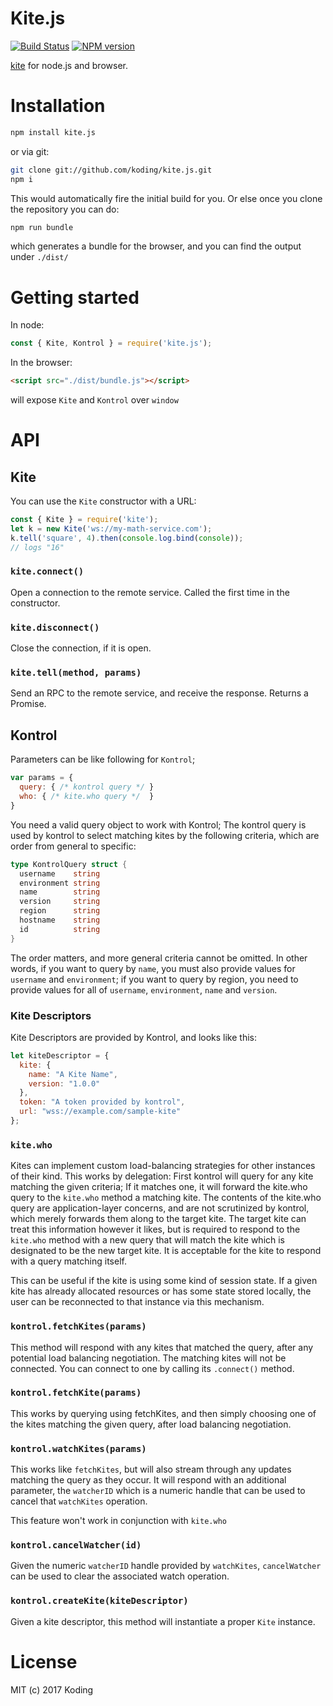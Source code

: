 # Kite.js

[![Build Status](https://travis-ci.org/koding/kite.js.svg?branch=master)](https://travis-ci.org/koding/kite.js)
[![NPM version](https://img.shields.io/npm/v/kite.js.svg?style=flat-square)](https://www.npmjs.com/package/kite.js)

[kite](https://github.com/koding/kite) for node.js and browser.

# Installation

```sh
npm install kite.js
```

or via git:

```sh
git clone git://github.com/koding/kite.js.git
npm i
```

This would automatically fire the initial build for you. Or else once you clone the repository you can do:

```sh
npm run bundle
```

which generates a bundle for the browser, and you can find the output under `./dist/`

# Getting started

In node:
``` js
const { Kite, Kontrol } = require('kite.js');
```

In the browser:
``` html
<script src="./dist/bundle.js"></script>
```
will expose `Kite` and `Kontrol` over `window`

# API

## Kite

You can use the `Kite` constructor with a URL:

```js
const { Kite } = require('kite');
let k = new Kite('ws://my-math-service.com');
k.tell('square', 4).then(console.log.bind(console));
// logs "16"
```

### `kite.connect()`

Open a connection to the remote service.  Called the first time in the constructor.

### `kite.disconnect()`

Close the connection, if it is open.

### `kite.tell(method, params)`

Send an RPC to the remote service, and receive the response. Returns a Promise.


## Kontrol

Parameters can be like following for `Kontrol`;

```javascript
var params = {
  query: { /* kontrol query */ }
  who: { /* kite.who query */  }
}
```

You need a valid query object to work with Kontrol; The kontrol query is used by kontrol to select matching kites by the following criteria, which are order from general to specific:

```go
type KontrolQuery struct {
  username    string
  environment string
  name        string
  version     string
  region      string
  hostname    string
  id          string
}
```

The order matters, and more general criteria cannot be omitted.  In other words, if you want to query by `name`, you must also provide values for `username` and `environment`; if you want to query by region, you need to provide values for all of `username`, `environment`, `name` and `version`.

### Kite Descriptors

Kite Descriptors are provided by Kontrol, and looks like this:

```javascript
let kiteDescriptor = {
  kite: {
    name: "A Kite Name",
    version: "1.0.0"
  },
  token: "A token provided by kontrol",
  url: "wss://example.com/sample-kite"
};
```

### `kite.who`

Kites can implement custom load-balancing strategies for other instances of their kind.  This works by delegation: First kontrol will query for any kite matching the given criteria; If it matches one, it will forward the kite.who query to the `kite.who` method a matching kite.  The contents of the kite.who query are application-layer concerns, and are not scrutinized by kontrol, which merely forwards them along to the target kite.  The target kite can treat this information however it likes, but is required to respond to the `kite.who` method with a new query that will match the kite which is designated to be the new target kite.  It is acceptable for the kite to respond with a query matching itself.

This can be useful if the kite is using some kind of session state.  If a given kite has already allocated resources or has some state stored locally, the user can be reconnected to that instance via this mechanism.

### `kontrol.fetchKites(params)`

This method will respond with any kites that matched the query, after any potential load balancing negotiation.
The matching kites will not be connected.  You can connect to one by calling its `.connect()` method.

### `kontrol.fetchKite(params)`

This works by querying using fetchKites, and then simply choosing one of the kites matching the given query, after load balancing negotiation.

### `kontrol.watchKites(params)`

This works like `fetchKites`, but will also stream through any updates matching the query as they occur.  It will respond with an additional parameter, the `watcherID` which is a numeric handle that can be used to cancel that `watchKites` operation.

This feature won't work in conjunction with `kite.who`

### `kontrol.cancelWatcher(id)`

Given the numeric `watcherID` handle provided by `watchKites`, `cancelWatcher` can be used to clear the associated watch operation.

### `kontrol.createKite(kiteDescriptor)`

Given a kite descriptor, this method will instantiate a proper `Kite` instance.


# License

MIT (c) 2017 Koding
